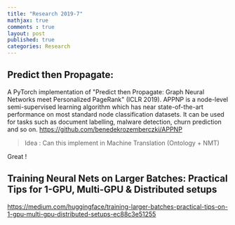 ```yaml
---
title: "Research 2019-7"
mathjax: true
comments : true
layout: post
published: true
categories: Research
---
```


## Predict then Propagate:

A PyTorch implementation of "Predict then Propagate: Graph Neural Networks meet Personalized PageRank" (ICLR 2019). APPNP is a node-level semi-supervised learning algorithm which has near state-of-the-art performance on most standard node classification datasets. It can be used for tasks such as document labelling, malware detection, churn prediction and so on.
https://github.com/benedekrozemberczki/APPNP

> Idea : 
Can this implement in Machine Translation (Ontology + NMT)

Great !

## Training Neural Nets on Larger Batches: Practical Tips for 1-GPU, Multi-GPU & Distributed setups

https://medium.com/huggingface/training-larger-batches-practical-tips-on-1-gpu-multi-gpu-distributed-setups-ec88c3e51255
